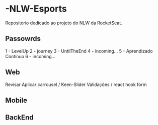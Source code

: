 # -NLW-Esports
Repositorio dedicado ao projeto do NLW da RocketSeat.


## Passowrds

1 - LevelUp
2 - journey
3 - UntilTheEnd
4 - incoming...
5 - Aprendizado Contínuo
6 - incoming...


## Web
 Revisar
 Aplicar carrousel / Keen-Slider
 Validações / react hook form

## Mobile

## BackEnd